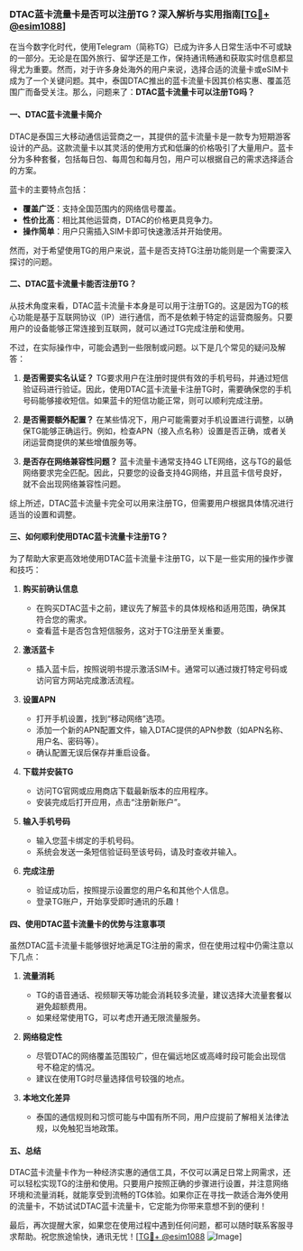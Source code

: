 ### DTAC蓝卡流量卡是否可以注册TG？深入解析与实用指南[[TG💪+ @esim1088](https://t.me/s/esim1088)]

在当今数字化时代，使用Telegram（简称TG）已成为许多人日常生活中不可或缺的一部分。无论是在国外旅行、留学还是工作，保持通讯畅通和获取实时信息都显得尤为重要。然而，对于许多身处海外的用户来说，选择合适的流量卡或eSIM卡成为了一个关键问题。其中，泰国DTAC推出的蓝卡流量卡因其价格实惠、覆盖范围广而备受关注。那么，问题来了：**DTAC蓝卡流量卡可以注册TG吗？**

#### 一、DTAC蓝卡流量卡简介

DTAC是泰国三大移动通信运营商之一，其提供的蓝卡流量卡是一款专为短期游客设计的产品。这款流量卡以其灵活的使用方式和低廉的价格吸引了大量用户。蓝卡分为多种套餐，包括每日包、每周包和每月包，用户可以根据自己的需求选择适合的方案。

蓝卡的主要特点包括：
- **覆盖广泛**：支持全国范围内的网络信号覆盖。
- **性价比高**：相比其他运营商，DTAC的价格更具竞争力。
- **操作简单**：用户只需插入SIM卡即可快速激活并开始使用。

然而，对于希望使用TG的用户来说，蓝卡是否支持TG注册功能则是一个需要深入探讨的问题。

#### 二、DTAC蓝卡流量卡能否注册TG？

从技术角度来看，DTAC蓝卡流量卡本身是可以用于注册TG的。这是因为TG的核心功能是基于互联网协议（IP）进行通信，而不是依赖于特定的运营商服务。只要用户的设备能够正常连接到互联网，就可以通过TG完成注册和使用。

不过，在实际操作中，可能会遇到一些限制或问题。以下是几个常见的疑问及解答：

1. **是否需要实名认证？**
   TG要求用户在注册时提供有效的手机号码，并通过短信验证码进行验证。因此，使用DTAC蓝卡流量卡注册TG时，需要确保您的手机号码能够接收短信。如果蓝卡的短信功能正常，则可以顺利完成注册。

2. **是否需要额外配置？**
   在某些情况下，用户可能需要对手机设置进行调整，以确保TG能够正确运行。例如，检查APN（接入点名称）设置是否正确，或者关闭运营商提供的某些增值服务等。

3. **是否存在网络兼容性问题？**
   蓝卡流量卡通常支持4G LTE网络，这与TG的最低网络要求完全匹配。因此，只要您的设备支持4G网络，并且蓝卡信号良好，就不会出现网络兼容性问题。

综上所述，DTAC蓝卡流量卡完全可以用来注册TG，但需要用户根据具体情况进行适当的设置和调整。

#### 三、如何顺利使用DTAC蓝卡流量卡注册TG？

为了帮助大家更高效地使用DTAC蓝卡流量卡注册TG，以下是一些实用的操作步骤和技巧：

1. **购买前确认信息**
   - 在购买DTAC蓝卡之前，建议先了解蓝卡的具体规格和适用范围，确保其符合您的需求。
   - 查看蓝卡是否包含短信服务，这对于TG注册至关重要。

2. **激活蓝卡**
   - 插入蓝卡后，按照说明书提示激活SIM卡。通常可以通过拨打特定号码或访问官方网站完成激活流程。

3. **设置APN**
   - 打开手机设置，找到“移动网络”选项。
   - 添加一个新的APN配置文件，输入DTAC提供的APN参数（如APN名称、用户名、密码等）。
   - 确认配置无误后保存并重启设备。

4. **下载并安装TG**
   - 访问TG官网或应用商店下载最新版本的应用程序。
   - 安装完成后打开应用，点击“注册新账户”。

5. **输入手机号码**
   - 输入您蓝卡绑定的手机号码。
   - 系统会发送一条短信验证码至该号码，请及时查收并输入。

6. **完成注册**
   - 验证成功后，按照提示设置您的用户名和其他个人信息。
   - 登录TG账户，开始享受即时通讯的乐趣！

#### 四、使用DTAC蓝卡流量卡的优势与注意事项

虽然DTAC蓝卡流量卡能够很好地满足TG注册的需求，但在使用过程中仍需注意以下几点：

1. **流量消耗**
   - TG的语音通话、视频聊天等功能会消耗较多流量，建议选择大流量套餐以避免超额费用。
   - 如果经常使用TG，可以考虑开通无限流量服务。

2. **网络稳定性**
   - 尽管DTAC的网络覆盖范围较广，但在偏远地区或高峰时段可能会出现信号不稳定的情况。
   - 建议在使用TG时尽量选择信号较强的地点。

3. **本地文化差异**
   - 泰国的通信规则和习惯可能与中国有所不同，用户应提前了解相关法律法规，以免触犯当地政策。

#### 五、总结

DTAC蓝卡流量卡作为一种经济实惠的通信工具，不仅可以满足日常上网需求，还可以轻松实现TG的注册和使用。只要用户按照正确的步骤进行设置，并注意网络环境和流量消耗，就能享受到流畅的TG体验。如果你正在寻找一款适合海外使用的流量卡，不妨试试DTAC蓝卡流量卡，它定能为你带来意想不到的便利！

最后，再次提醒大家，如果您在使用过程中遇到任何问题，都可以随时联系客服寻求帮助。祝您旅途愉快，通讯无忧！[[TG💪+ @esim1088](https://t.me/s/esim1088) ![Image](https://i.postimg.cc/4NQfJmqS/Snipaste-2025-05-13-00-14-12.png)]